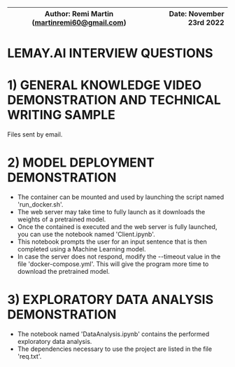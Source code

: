 | Author: Remi Martin (martinremi60@gmail.com) 	| Date: November 23rd 2022 	|
|---------------------	|-------------------------:	|

# LEMAY.AI INTERVIEW QUESTIONS

# 1) GENERAL KNOWLEDGE VIDEO DEMONSTRATION AND TECHNICAL WRITING SAMPLE
Files sent by email.

# 2) MODEL DEPLOYMENT DEMONSTRATION

- The container can be mounted and used by launching the script named 'run_docker.sh'.
- The web server may take time to fully launch as it downloads the weights of a pretrained model.
- Once the contained is executed and the web server is fully launched, you can use the notebook named 'Client.ipynb'. 
- This notebook prompts the user for an input sentence that is then completed using a Machine Learning model.
- In case the server does not respond, modify the --timeout value in the file 'docker-compose.yml'. This will give the program more time to download the pretrained model.

# 3) EXPLORATORY DATA ANALYSIS DEMONSTRATION
- The notebook named 'DataAnalysis.ipynb' contains the performed exploratory data analysis.
- The dependencies necessary to use the project are listed in the file 'req.txt'.